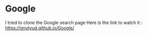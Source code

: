 # Google
I tried to clone the Google search page
Here is the link to watch it : https://gnutyud.github.io/Google/
